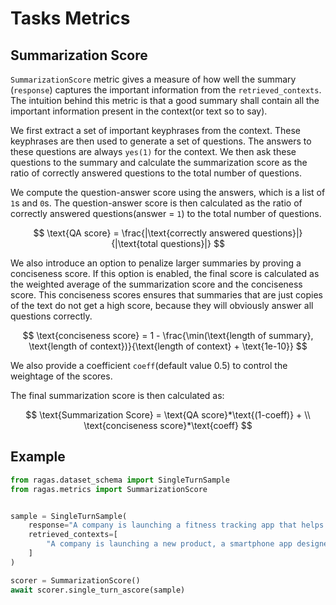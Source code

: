 # Tasks Metrics

## Summarization Score

`SummarizationScore` metric gives a measure of how well the summary (`response`) captures the important information from the `retrieved_contexts`. The intuition behind this metric is that a good summary shall contain all the important information present in the context(or text so to say).

We first extract a set of important keyphrases from the context. These keyphrases are then used to generate a set of questions. The answers to these questions are always `yes(1)` for the context. We then ask these questions to the summary and calculate the summarization score as the ratio of correctly answered questions to the total number of questions. 

We compute the question-answer score using the answers, which is a list of `1`s and `0`s. The question-answer score is then calculated as the ratio of correctly answered questions(answer = `1`) to the total number of questions.

$$
\text{QA score} = \frac{|\text{correctly answered questions}|}{|\text{total questions}|}
$$

We also introduce an option to penalize larger summaries by proving a conciseness score. If this option is enabled, the final score is calculated as the weighted average of the summarization score and the conciseness score. This conciseness scores ensures that summaries that are just copies of the text do not get a high score, because they will obviously answer all questions correctly.

$$
\text{conciseness score} = 1 - \frac{\min(\text{length of summary}, \text{length of context})}{\text{length of context} + \text{1e-10}}
$$

We also provide a coefficient `coeff`(default value 0.5) to control the weightage of the scores. 

The final summarization score is then calculated as:

$$
\text{Summarization Score} = \text{QA score}*\text{(1-coeff)} + \\
\text{conciseness score}*\text{coeff}
$$

## Example

```python
from ragas.dataset_schema import SingleTurnSample
from ragas.metrics import SummarizationScore


sample = SingleTurnSample(
    response="A company is launching a fitness tracking app that helps users set exercise goals, log meals, and track water intake, with personalized workout suggestions and motivational reminders.",
    retrieved_contexts=[
        "A company is launching a new product, a smartphone app designed to help users track their fitness goals. The app allows users to set daily exercise targets, log their meals, and track their water intake. It also provides personalized workout recommendations and sends motivational reminders throughout the day."
    ]
)

scorer = SummarizationScore()
await scorer.single_turn_ascore(sample)
```